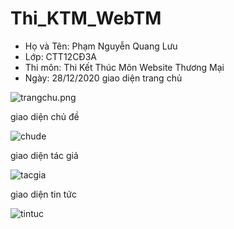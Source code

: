 # Thi_KTM_WebTM  
  + Họ và Tên: Phạm Nguyễn Quang Lưu    
  + Lớp: CTT12CĐ3A
  + Thi môn: Thi Kết Thúc Môn Website Thương Mại 
  + Ngày: 28/12/2020
  giao diện trang  chủ
  
  <img src="https://www.upsieutoc.com/images/2020/12/28/trangchu.png" alt="trangchu.png" border="0" />
  
  giao diện chủ đề

<img src="https://www.upsieutoc.com/images/2020/12/28/chude.png" alt="chude" border="0">

  giao diện tác giả
  
<img src="https://www.upsieutoc.com/images/2020/12/28/tacgia.png" alt="tacgia" border="0">

  giao diện tin tức

<img src="https://www.upsieutoc.com/images/2020/12/28/tintuc.png" alt="tintuc" border="0">

  
   
  

